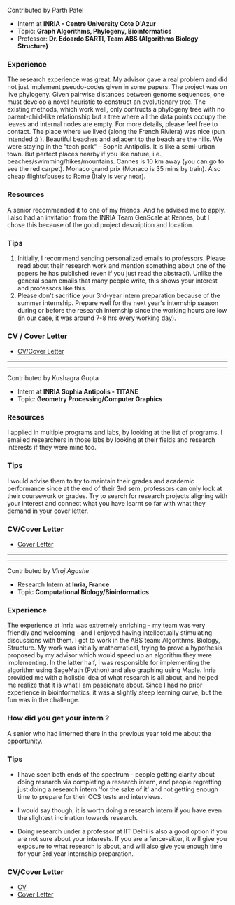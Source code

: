 Contributed by Parth Patel

- Intern at **INRIA - Centre University Cote D'Azur**
- Topic: **Graph Algorithms, Phylogeny, Bioinformatics**
- Professor: **Dr. Edoardo SARTI, Team  ABS (Algorithms Biology Structure)**
### Experience

The research experience was great. My advisor gave a real problem and did not just implement pseudo-codes given in some papers. The project was on live phylogeny. Given pairwise distances between genome sequences, one must develop a novel heuristic to construct an evolutionary tree. The existing methods, which work well, only contructs a phylogeny tree with no parent-child-like relationship but a tree where all the data points occupy the leaves and internal nodes are empty. For more details, please feel free to contact.   The place where we lived (along the French Riviera) was nice (pun intended :) ). Beautiful beaches and adjacent to the beach are the hills. We were staying in the "tech park" - Sophia Antipolis. It is like a semi-urban town. But perfect places nearby if you like nature, i.e., beaches/swimming/hikes/mountains. Cannes is 10 km away (you can go to see the red carpet). Monaco grand prix (Monaco is 35 mins by train). Also cheap flights/buses to Rome (Italy is very near).  

### Resources

A senior recommended it to one of my friends. And he advised me to apply. I also had an invitation from the INRIA Team GenScale at Rennes, but I chose this because of the good project description and location.

### Tips

1. Initially, I recommend sending personalized emails to professors. Please read about their research work and mention something about one of the papers he has published (even if you just read the abstract). Unlike the general spam emails that many people write, this shows your interest and professors like this.
2. Please don't sacrifice your 3rd-year intern preparation because of the summer internship. Prepare well for the next year's internship season during or before the research internship since the working hours are low (in our case, it was around 7-8 hrs every working day). 

### CV / Cover Letter

- [CV/Cover Letter](https://drive.google.com/file/d/1yE2AvactCIgnR4mT67HJMOV1bLhIKFr4/view?usp=sharing)

----
----

Contributed by Kushagra Gupta
- Intern at **INRIA Sophia Antipolis - TITANE**
- Topic: **Geometry Processing/Computer Graphics**

### Resources

I applied in multiple programs and labs, by looking at the list of programs. I emailed researchers in those labs by looking at their fields and research interests if they were mine too.

### Tips

I would advise them to try to maintain their grades and academic performance since at the end of their 3rd sem, professors can only look at their coursework or grades. Try to search for research projects aligning with your interest and connect what you have learnt so far with what they demand in your cover letter.

### CV/Cover Letter

- [Cover Letter](https://docs.google.com/document/d/1_DrlaQ_mvUFKE5DNm4Yad_7Z-JkLePWU/edit?usp=sharing&ouid=109506771484818266859&rtpof=true&sd=true)

---
---

Contributed by *Viraj Agashe*

- Research Intern at **Inria, France**
- Topic **Computational Biology/Bioinformatics**


### Experience
The experience at Inria was extremely enriching - my team was very friendly and welcoming - and I enjoyed having intellectually stimulating discussions with them. I got to work in the ABS team: Algorithms, Biology, Structure. My work was initially mathematical, trying to prove a hypothesis proposed by my advisor which would speed up an algorithm they were implementing. In the latter half, I was responsible for implementing the algorithm using SageMath (Python) and also graphing using Maple. Inria provided me with a holistic idea of what research is all about, and helped me realize that it is what I am passionate about. Since I had no prior experience in bioinformatics, it was a slightly steep learning curve, but the fun was in the challenge. 

### How did you get your intern ?
A senior who had interned there in the previous year told me about the opportunity. 

### Tips
- I have seen both ends of the spectrum - people getting clarity about doing research via completing a research intern, and people regretting just doing a research intern 'for the sake of it' and not getting enough time to prepare for their OCS tests and interviews. 

- I would say though, it is worth doing a research intern if you have even the slightest inclination towards research. 

- Doing research under a professor at IIT Delhi is also a good option if you are not sure about your interests. If you are a fence-sitter, it will give you exposure to what research is about, and will also give you enough time for your 3rd year internship preparation.

### CV/Cover Letter

- [CV]()
- [Cover Letter]()








